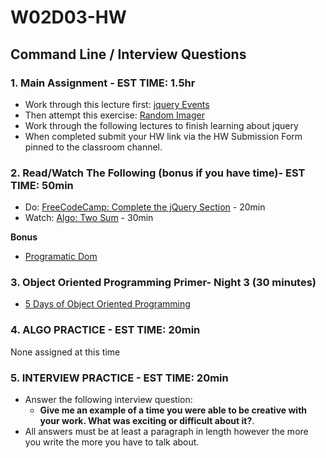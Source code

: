# W02D03-HW

## Command Line / Interview Questions

### 1. Main Assignment - EST TIME: 1.5hr
- Work through this lecture first: [jquery Events](https://git.generalassemb.ly/SEIR-1207/js-programmatic-dom-and-events)
- Then attempt this exercise: [Random Imager](./random-imager.md)
- Work through the following lectures to finish learning about jquery
- When completed submit your HW link via the HW Submission Form pinned to the classroom channel.


### 2. Read/Watch The Following (bonus if you have time)- EST TIME: 50min
 - Do: [FreeCodeCamp: Complete the jQuery Section](https://learn.freecodecamp.org/front-end-libraries/jquery) - 20min
 - Watch: [Algo: Two Sum](https://www.youtube.com/watch?v=0bNNDfhgtCA&t=1s) - 30min
 
 **Bonus**
 - [Programatic Dom](https://git.generalassemb.ly/SEIR-831/js-programmatic-dom-and-events/blob/master/instructor_notes/programmatic_dom.md)

### 3. Object Oriented Programming Primer- Night 3 (30 minutes)

- [ 5 Days of Object Oriented Programming ](https://git.generalassemb.ly/SEIR-1207/5daysofOOP)

### 4. ALGO PRACTICE - EST TIME: 20min

None assigned at this time


### 5.  INTERVIEW PRACTICE - EST TIME: 20min


- Answer the following interview question: 
    - **Give me an example of a time you were able to be creative with your work. What was exciting or difficult about it?**.
- All answers must be at least a paragraph in length however the more you write the more you have to talk about.

